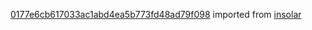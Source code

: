 [0177e6cb617033ac1abd4ea5b773fd48ad79f098](https://github.com/insolar/insolar/commit/0177e6cb617033ac1abd4ea5b773fd48ad79f098) imported from [insolar](https://github.com/insolar/insolar)
